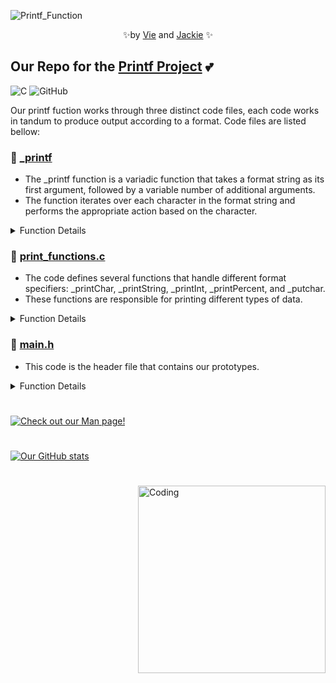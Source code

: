![Printf_Function](https://github.com/ThatsVie/holbertonschool-printf/assets/144152489/75129953-9781-4c82-adf5-b4806eaae021)

<p align="center">
✨by <a href="https://github.com/ThatsVie/">Vie</a> and  <a href="https://github.com/Srixx24/">Jackie</a> ✨
</p>



## Our Repo for the [Printf Project](https://github.com/ThatsVie/holbertonschool-printf) 💕

![C](https://img.shields.io/badge/c-%2300599C.svg?style=for-the-badge&logo=c&logoColor=white) ![GitHub](https://img.shields.io/badge/github-%23121011.svg?style=for-the-badge&logo=github&logoColor=white)

Our printf fuction works through three distinct code files, each code works in tandum to produce output according to a format. Code files are listed bellow:

### 🌟 [_printf](https://github.com/ThatsVie/holbertonschool-printf/blob/main/_printf.c)
- The _printf function is a variadic function that takes a format string as its first argument, followed by a variable number of additional arguments.
- The function iterates over each character in the format string and performs the appropriate action based on the character.
<details>
<summary>Function Details</summary>
<ul><li>
Defines an array specifiers that holds the format specifiers and their corresponding print functions</li>
<li>Initializes a variable arguments list args.</li>
<li>Initializes a counter variable count to keep track of the number of characters printed.</li>
<li>Checks if the format string is empty. If it is, the function returns -1.</li>
<li>Starts processing variable arguments using va_start.</li>
<li>Iterates over each character in the format string.</li>
<li>If the character is not a % symbol (format specifier), it is printed using the putchar function and the count is incremented.</li>
<li>If the character is a % symbol, it checks if the next character matches any of the format specifiers in the specifiers array.</li>
<li>If a match is found, it moves the format pointer to the next character and calls the corresponding print function, passing the variable arguments.</li>
<li>If a match is not found and there are no more characters, it returns -1.</li>
<li>If a match is not found but there are more characters, it prints the % character and increments the count.</li>
<li>After processing all characters in the format string, it ends processing variable arguments using va_end.</li>
<li>Finally, it returns the total number of characters printed.</li>
</details>

### 🌟 [print_functions.c](https://github.com/ThatsVie/holbertonschool-printf/blob/Jackie/print_functions.c)
- The code defines several functions that handle different format specifiers: _printChar, _printString, _printInt, _printPercent, and _putchar.
- These functions are responsible for printing different types of data.
<details>
<summary>Function Details</summary>
<ul><li>The _printChar function takes a va_list argument named args, which is a variable argument list. It retrieves the next argument of type int from the args list using va_arg. The function then writes the character to the standard output using write and returns the number of characters written.</li>
<li>The _printString function also takes a va_list argument named args. It retrieves the next argument of type char* from the args list using va_arg. If the retrieved string is NULL, it assigns a default value of "(null)" to the s variable. The function then writes the string to the standard output using write and returns the number of characters written.</li>
<li>The _printInt function takes a va_list argument named args. It first determines the size of int and long int to handle different argument types. It retrieves the next argument of the appropriate type from the args list using va_arg. If the number is negative, it sets the isneg flag and converts the number to its positive counterpart. The function then converts the number to a string representation by extracting each digit and storing it in the buffer array. The digits are converted to characters by adding the ASCII value of '0'. The function also calculates the length of the number. If the number is negative, it adds a '-' sign to the buffer. It then reverses the order of the characters in the buffer to correctly represent the number. Finally, it writes the number as a string to the standard output using write and returns the number of characters written.</li>
<li>The _printPercent function takes a va_list argument named args, but it doesn't use it. It writes a '%' character to the standard output using write and returns the number of characters written.</li>
<li>The _putchar function takes a character argument c and writes it to the standard output using write. It returns the number of characters written.</li>
</details>

### 🌟 [main.h](https://github.com/ThatsVie/holbertonschool-printf/blob/main/main.h)
- This code is the header file that contains our prototypes.
<details>
<summary>Function Details</summary>
<ul><li>The code defines a structure called PrintFunction. This structure is used to store a format specifier and its associated printing function, specifier (A string that represents a format specifier) and function (A function pointer that points to the corresponding printing function for the format specifier)</li>
<li>The code declares function prototypes for various functions used in the implementation of the _printf function and the printing of different types of data</li>
</details>

#

[![Check out our Man page!](https://github.com/ThatsVie/holbertonschool-printf/assets/144152489/f183358d-5da5-4d43-99a8-3dbd5f8534ad)](https://github.com/ThatsVie/holbertonschool-printf/blob/main/man_3_printf)
#
[![Our GitHub stats](https://github-readme-stats.vercel.app/api?username=ThatsVie&theme=tokyonight)](https://github.com/ThatsVie/holbertonschool-printf)


#

<img align="right" alt="Coding" width="300" src="https://encrypted-tbn0.gstatic.com/images?q=tbn:ANd9GcSDtguQl4ahyEPvsWB4rTkN-1b9yEKpGM4K-7gJLvhaTQ&s">


